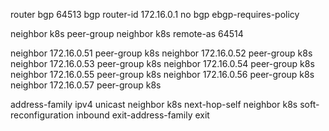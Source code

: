 router bgp 64513
  bgp router-id 172.16.0.1
  no bgp ebgp-requires-policy

  neighbor k8s peer-group
  neighbor k8s remote-as 64514

  neighbor 172.16.0.51 peer-group k8s
  neighbor 172.16.0.52 peer-group k8s
  neighbor 172.16.0.53 peer-group k8s
  neighbor 172.16.0.54 peer-group k8s
  neighbor 172.16.0.55 peer-group k8s
  neighbor 172.16.0.56 peer-group k8s
  neighbor 172.16.0.57 peer-group k8s

  address-family ipv4 unicast
    neighbor k8s next-hop-self
    neighbor k8s soft-reconfiguration inbound
  exit-address-family
exit